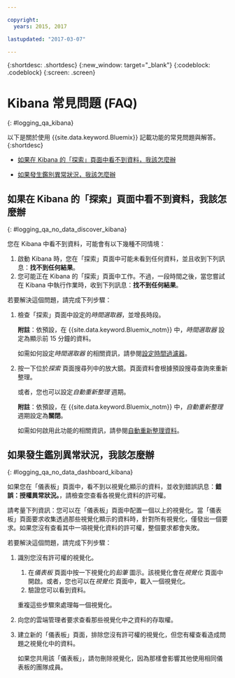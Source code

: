 ```yaml
---

copyright:
  years: 2015, 2017

lastupdated: "2017-03-07"

---
```



{:shortdesc: .shortdesc}
{:new_window: target="_blank"}
{:codeblock: .codeblock}
{:screen: .screen}


# Kibana 常見問題 (FAQ)
{: #logging_qa_kibana}

以下是關於使用 {{site.data.keyword.Bluemix}} 記載功能的常見問題與解答。{:shortdesc}

* [如果在 Kibana 的「探索」頁面中看不到資料，我該怎麼辦](logging_qa_kibana.html#logging_qa_no_data_discover_kibana)

* [如果發生鑑別異常狀況，我該怎麼辦](logging_qa_kibana.html#logging_qa_no_data_dashboard_kibana)


## 如果在 Kibana 的「探索」頁面中看不到資料，我該怎麼辦
{: #logging_qa_no_data_discover_kibana}

您在 Kibana 中看不到資料，可能會有以下幾種不同情境：

1. 啟動 Kibana 時，您在「探索」頁面中可能未看到任何資料，並且收到下列訊息：**找不到任何結果**。 
2. 您可能正在 Kibana 的「探索」頁面中工作。不過，一段時間之後，當您嘗試在 Kibana 中執行作業時，收到下列訊息：**找不到任何結果**。

若要解決這個問題，請完成下列步驟：

1. 檢查「探索」頁面中設定的*時間選取器*，並增長時段。 

    **附註**：依預設，在 {{site.data.keyword.Bluemix_notm}} 中，*時間選取器* 設定為顯示前 15 分鐘的資料。

    如需如何設定*時間選取器* 的相關資訊，請參閱[設定時間過濾器](../kibana4/k4_filter_logs.html#set_time_filter)。
       
2. 按一下位於*探索* 頁面搜尋列中的放大鏡。頁面資料會根據預設搜尋查詢來重新整理。

    或者，您也可以設定*自動重新整理* 週期。

    **附註**：依預設，在 {{site.data.keyword.Bluemix_notm}} 中，*自動重新整理* 週期設定為**關閉**。
    
    如需如何啟用此功能的相關資訊，請參閱[自動重新整理資料](../kibana4/logging_kibana_analize_logs_interactively.html#kibana_discover_view_refresh_interval)。



## 如果發生鑑別異常狀況，我該怎麼辦
{: #logging_qa_no_data_dashboard_kibana}

如果您在「儀表板」頁面中，看不到以視覺化顯示的資料，並收到錯誤訊息：**錯誤：授權異常狀況。**，請檢查您查看各視覺化資料的許可權。

請考量下列資訊：您可以在「儀表板」頁面中配置一個以上的視覺化。當「儀表板」頁面要求收集透過那些視覺化顯示的資料時，針對所有視覺化，僅發出一個要求。如果您沒有查看其中一項視覺化資料的許可權，整個要求都會失敗。

若要解決這個問題，請完成下列步驟：

1. 識別您沒有許可權的視覺化。

    1. 在*儀表板* 頁面中按一下視覺化的*鉛筆* 圖示。該視覺化會在*視覺化* 頁面中開啟。或者，您也可以在*視覺化* 頁面中，載入一個視覺化。 
    2. 驗證您可以看到資料。
    
    重複這些步驟來處理每一個視覺化。

2. 向您的雲端管理者要求查看那些視覺化中之資料的存取權。

3. 建立新的「儀表板」頁面，排除您沒有許可權的視覺化，但您有權查看造成問題之視覺化中的資料。 

    如果您共用該「儀表板」，請勿刪除視覺化，因為那樣會影響其他使用相同儀表板的團隊成員。


